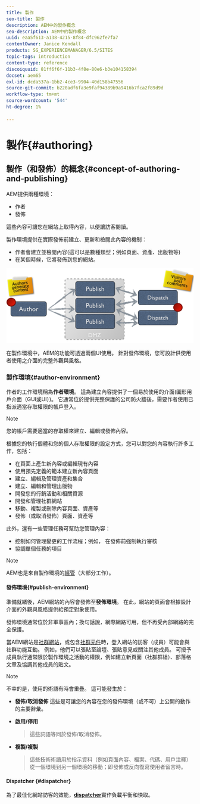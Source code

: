 ```yaml
---
title: 製作
seo-title: 製作
description: AEM中的製作概念
seo-description: AEM中的製作概念
uuid: eaa5f613-a138-4215-8f84-dfc962fe7fa7
contentOwner: Janice Kendall
products: SG_EXPERIENCEMANAGER/6.5/SITES
topic-tags: introduction
content-type: reference
discoiquuid: 81ff6f6f-11b3-4f8e-80e6-b3e104158394
docset: aem65
exl-id: dcda537a-1bb2-4ce3-9904-40d158b47556
source-git-commit: b220adf6fa3e9faf94389b9a9416b7fca2f89d9d
workflow-type: tm+mt
source-wordcount: '544'
ht-degree: 1%

---
```


# 製作{#authoring}

## 製作（和發佈）的概念{#concept-of-authoring-and-publishing}

AEM提供兩種環境：

* 作者
* 發佈

這些內容可讓您在網站上取得內容，以便讓訪客閱讀。

製作環境提供在實際發佈前建立、更新和檢閱此內容的機制：

* 作者會建立並檢閱內容(這可以是數種類型；例如頁面、資產、出版物等)
* 在某個時候，它將發佈到您的網站。

![chlimage_1-132](assets/chlimage_1-132.png)

在製作環境中，AEM的功能可透過兩個UI使用。 針對發佈環境，您可設計供使用者使用之介面的完整外觀與風格。

### 製作環境{#author-environment}

作者的工作環境稱為&#x200B;**作者環境**。 這為建立內容提供了一個易於使用的介面(圖形用戶介面（GUI或UI）)。 它通常位於提供完整保護的公司防火牆後，需要作者使用已指派適當存取權限的帳戶登入。

>[!NOTE]
>
>您的帳戶需要適當的存取權來建立、編輯或發佈內容。

根據您的執行個體和您的個人存取權限的設定方式，您可以對您的內容執行許多工作，包括：

* 在頁面上產生新內容或編輯現有內容
* 使用預先定義的範本建立新內容頁面
* 建立、編輯及管理資產和集合
* 建立、編輯和管理出版物
* 開發您的行銷活動和相關資源
* 開發和管理社群網站
* 移動、複製或刪除內容頁面、資產等
* 發佈（或取消發佈）頁面、資產等

此外，還有一些管理任務可幫助您管理內容：

* 控制如何管理變更的工作流程；例如， 在發佈前強制執行審核
* 協調單個任務的項目

>[!NOTE]
>
>AEM也是來自製作環境的[經管](/help/sites-administering/home.md)（大部分工作）。

#### 發佈環境{#publish-environment}

準備就緒後，AEM網站的內容會發佈至&#x200B;**發佈環境**。 在此，網站的頁面會根據設計介面的外觀與風格提供給預定對象使用。

發佈環境通常位於非軍事區內；換句話說，網際網路可用，但不再受內部網路的完全保護。

當AEM網站是[社群網站](/help/communities/overview.md)，或包含[社群元件](/help/communities/author-communities.md)時，登入網站的訪客（成員）可能會與社群功能互動。 例如，他們可以張貼至論壇、張貼意見或關注其他成員。 可授予成員執行通常限於製作環境之活動的權限，例如建立新頁面（社群群組）、部落格文章及協調其他成員的貼文。

>[!NOTE]
>
>不幸的是，使用的術語有時會重疊。 這可能發生於：
>
>* **發佈/取消發佈**
   >  這些是可讓您的內容在您的發佈環境（或不可）上公開的動作的主要辭彙。
   >
   >
* **啟用/停用**
   >  這些詞語等同於發佈/取消發佈。
   >
   >
* **複製/複製**
   >  這些技術術語用於指示資料（例如頁面內容、檔案、代碼、用戶注釋）從一個環境到另一個環境的移動；即發佈或反向復寫使用者留言時。
>



#### Dispatcher {#dispatcher}

為了最佳化網站訪客的效能，**[dispatcher](https://helpx.adobe.com/experience-manager/dispatcher/user-guide.html)**&#x200B;實作負載平衡和快取。
